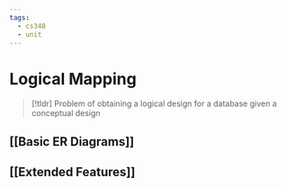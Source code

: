```yaml
---
tags:
  - cs348
  - unit
---
```

# Logical Mapping

> [!tldr] Problem of obtaining a logical design for a database given a conceptual design
## [[Basic ER Diagrams]]
## [[Extended Features]]


